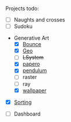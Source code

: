 Projects todo:

- [ ] Naughts and crosses
- [ ] Sudoku
- Generative Art
    - [x] [Bounce](/projects/bounce)
    - [x] [Geo](/projects/geo)
    - [ ] ~~LSystem~~
    - [x] [papero](/blog/papero) 
    - [x] [pendulum](/projects/pendulums)
    - [ ] raster
    - [ ] ray
    - [x] [wallpaper](/projects/wallpaper)
- [x] [Sorting](/projects/sorting)
- [ ] Dashboard

